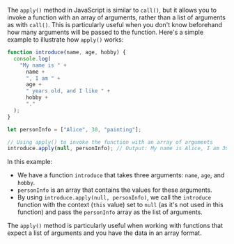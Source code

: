 The `apply()` method in JavaScript is similar to `call()`, but it allows you to invoke a function with an array of arguments, rather than a list of arguments as with `call()`. This is particularly useful when you don't know beforehand how many arguments will be passed to the function. Here's a simple example to illustrate how `apply()` works:

```javascript
function introduce(name, age, hobby) {
  console.log(
    "My name is " +
      name +
      ", I am " +
      age +
      " years old, and I like " +
      hobby +
      "."
  );
}

let personInfo = ["Alice", 30, "painting"];

// Using apply() to invoke the function with an array of arguments
introduce.apply(null, personInfo); // Output: My name is Alice, I am 30 years old, and I like painting.
```

In this example:

- We have a function `introduce` that takes three arguments: `name`, `age`, and `hobby`.
- `personInfo` is an array that contains the values for these arguments.
- By using `introduce.apply(null, personInfo)`, we call the `introduce` function with the context (`this` value) set to `null` (as it's not used in this function) and pass the `personInfo` array as the list of arguments.

The `apply()` method is particularly useful when working with functions that expect a list of arguments and you have the data in an array format.
